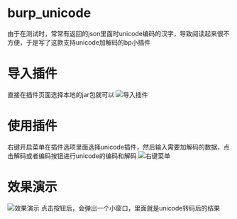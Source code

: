# burp_unicode
由于在测试时，常常有返回的json里面时unicode编码的汉字，导致阅读起来很不方便，于是写了这款支持unicode加解码的bp小插件
# 导入插件
直接在插件页面选择本地的jar包就可以
![导入插件](bp.jpg)
# 使用插件
右键开启菜单在插件选项里面选择unicode插件，然后输入需要加解码的数据，点击解码或者编码按钮进行unicode的编码和解码
![右键菜单](yj.jpg)
# 效果演示
![效果演示](decode.jpg)
点击按钮后，会弹出一个小窗口，里面就是unicode转码后的结果
